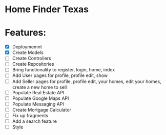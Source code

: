 # Home Finder Texas

# Features:

- [x] Deploymemnt
- [x] Create Models
- [ ] Create Controllers
- [ ] Create Repositories
- [ ] Bring functionality to register, login, home, index
- [ ] Add User pages for profile, profile edit, show
- [ ] Add Seller pages for profile, profile edit, your homes, edit your homes, create a new home to sell
- [ ] Populate Real Estate API
- [ ] Populate Google Maps API
- [ ] Populate Messaging API
- [ ] Create Mortgage Calculator
- [ ] Fix up fragments
- [ ] Add a search feature
- [ ] Style
